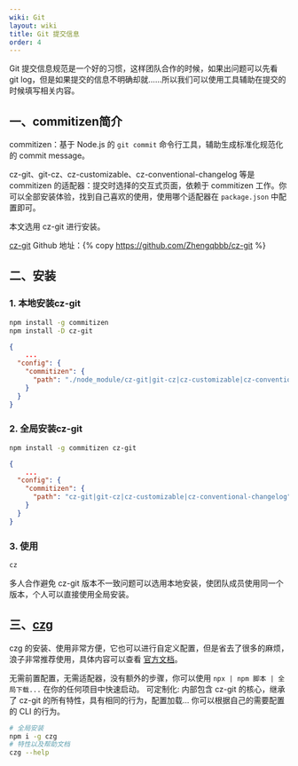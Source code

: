 ```yaml
---
wiki: Git
layout: wiki
title: Git 提交信息
order: 4
---
```


Git 提交信息规范是一个好的习惯，这样团队合作的时候，如果出问题可以先看 git log，但是如果提交的信息不明确却就……所以我们可以使用工具辅助在提交的时候填写相关内容。

## 一、commitizen简介

commitizen：基于 Node.js 的 `git commit` 命令行工具，辅助生成标准化规范化的 commit message。

cz-git、git-cz、cz-customizable、cz-conventional-changelog 等是 commitizen 的适配器：提交时选择的交互式页面，依赖于 commitizen 工作。你可以全部安装体验，找到自己喜欢的使用，使用哪个适配器在 `package.json` 中配置即可。

本文选用 cz-git 进行安装。

[cz-git](https://cz-git.qbb.sh/zh/) Github 地址：{% copy https://github.com/Zhengqbbb/cz-git %}

## 二、安装

### 1. 本地安装cz-git

```bash
npm install -g commitizen
npm install -D cz-git
```

```json package.json
{
    ...
  "config": {
    "commitizen": {
      "path": "./node_module/cz-git|git-cz|cz-customizable|cz-conventional-changelog"
    }
  }
}
```

### 2. 全局安装cz-git

```bash
npm install -g commitizen cz-git
```

```json package.json
{
    ...
  "config": {
    "commitizen": {
      "path": "cz-git|git-cz|cz-customizable|cz-conventional-changelog"
    }
  }
}
```

### 3. 使用

```bash
cz
```

多人合作避免 cz-git 版本不一致问题可以选用本地安装，使团队成员使用同一个版本，个人可以直接使用全局安装。

## 三、[czg](https://cz-git.qbb.sh/zh/cli/)

czg 的安装、使用非常方便，它也可以进行自定义配置，但是省去了很多的麻烦，浪子非常推荐使用，具体内容可以查看 [官方文档](https://cz-git.qbb.sh/zh/cli/)。

无需前置配置，无需适配器，没有额外的步骤，你可以使用 `npx | npm 脚本 | 全局下载...` 在你的任何项目中快速启动。
可定制化: 内部包含 cz-git 的核心，继承了 cz-git 的所有特性，具有相同的行为，配置加载... 你可以根据自己的需要配置的 CLI 的行为。

```bash
# 全局安装
npm i -g czg
# 特性以及帮助文档
czg --help
```

